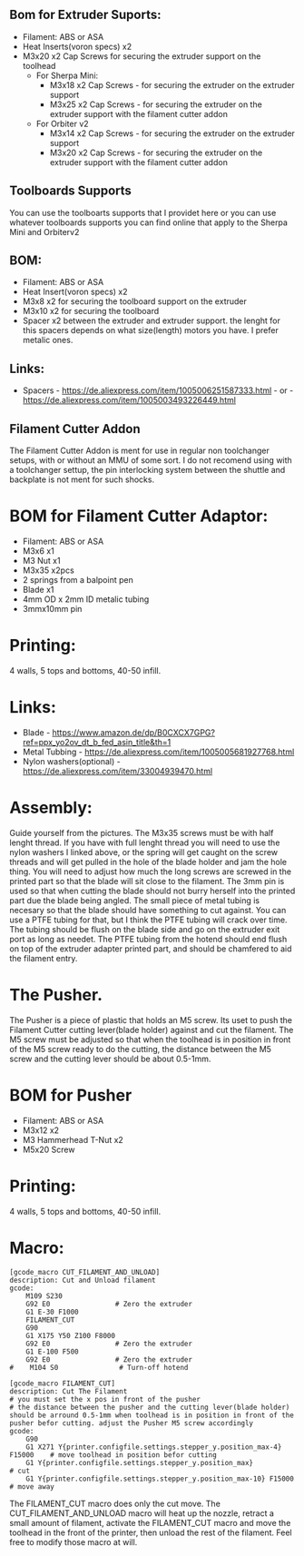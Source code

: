 ## Bom for Extruder Suports:
- Filament: ABS or ASA
- Heat Inserts(voron specs) x2
- M3x20 x2 Cap Screws for securing the extruder support on the toolhead
  - For Sherpa Mini:
    - M3x18  x2 Cap Screws - for securing the extruder on the extruder support
    - M3x25  x2 Cap Screws - for securing the extruder on the extruder support with the filament cutter addon
  - For Orbiter v2
    - M3x14  x2 Cap Screws - for securing the extruder on the extruder support
    - M3x20  x2 Cap Screws - for securing the extruder on the extruder support with the filament cutter addon

## Toolboards Supports

You can use the toolboarts supports that I providet here or you can use whatever toolboards supports you can find online that apply to the Sherpa Mini and Orbiterv2
## BOM:
- Filament: ABS or ASA
- Heat Insert(voron specs) x2
- M3x8  x2 for securing the toolboard support on the extruder
- M3x10  x2 for securing the toolboard
- Spacer  x2 between the extruder and extruder support. the lenght for this spacers depends on what size(length) motors you have. I prefer metalic ones.

## Links:
- Spacers - https://de.aliexpress.com/item/1005006251587333.html - or - https://de.aliexpress.com/item/1005003493226449.html

## Filament Cutter Addon

The Filament Cutter Addon is ment for use in regular non toolchanger setups, with or without an MMU of some sort. I do not recomend using with a toolchanger settup, the pin interlocking system between the shuttle and backplate is not ment for such shocks.

# BOM for Filament Cutter Adaptor:

- Filament: ABS or ASA
- M3x6 x1
- M3 Nut x1
- M3x35 x2pcs
- 2 springs from a balpoint pen
- Blade x1
- 4mm OD x 2mm ID  metalic tubing
- 3mmx10mm pin

# Printing:

4 walls, 5 tops and bottoms, 40-50 infill.

# Links:

- Blade - https://www.amazon.de/dp/B0CXCX7GPG?ref=ppx_yo2ov_dt_b_fed_asin_title&th=1
- Metal Tubbing - https://de.aliexpress.com/item/1005005681927768.html
- Nylon washers(optional) - https://de.aliexpress.com/item/33004939470.html

# Assembly:

Guide yourself from the pictures. The M3x35 screws must be with half lenght thread. If you have with full lenght thread you will need to use the nylon washers I linked above, or the spring will get caught on the screw threads and will get pulled in the hole of the blade holder and jam the hole thing. You will need to adjust how much the long screws are screwed in the printed part so that the blade will sit close to the filament. The 3mm pin is used so that when cutting the blade should not burry herself into the printed part due the blade being angled. The small piece of metal tubing is necesary so that the blade should have something to cut against. You can use a PTFE tubing for that, but I think the PTFE tubing will crack over time. The tubing should be flush on the blade side and go on the extruder exit port as long as needet. The PTFE tubing from the hotend should end flush on top of the extruder adapter printed part, and should be chamfered to aid the filament entry.

# The Pusher.

The Pusher is a piece of plastic that holds an M5 screw. Its uset to push the Filament Cutter cutting lever(blade holder) against and cut the filament. The M5 screw must be adjusted so that when the toolhead is in position in front of the M5 screw ready to do the cutting, the distance between the M5 screw and the cutting lever should be about 0.5-1mm.

# BOM for Pusher

- Filament: ABS or ASA
- M3x12 x2
- M3 Hammerhead T-Nut x2
- M5x20 Screw

# Printing:

4 walls, 5 tops and bottoms, 40-50 infill.

# Macro:

```
[gcode_macro CUT_FILAMENT_AND_UNLOAD]
description: Cut and Unload filament
gcode:
    M109 S230
    G92 E0                # Zero the extruder
    G1 E-30 F1000
    FILAMENT_CUT
    G90
    G1 X175 Y50 Z100 F8000
    G92 E0                # Zero the extruder
    G1 E-100 F500
    G92 E0                # Zero the extruder
#    M104 S0               # Turn-off hotend

[gcode_macro FILAMENT_CUT]
description: Cut The Filament
# you must set the x pos in front of the pusher
# the distance between the pusher and the cutting lever(blade holder) should be arround 0.5-1mm when toolhead is in position in front of the pusher befor cutting. adjust the Pusher M5 screw accordingly
gcode:
    G90
    G1 X271 Y{printer.configfile.settings.stepper_y.position_max-4} F15000    # move toolhead in position befor cutting
    G1 Y{printer.configfile.settings.stepper_y.position_max}                  # cut
    G1 Y{printer.configfile.settings.stepper_y.position_max-10} F15000        # move away
```


The FILAMENT_CUT macro does only the cut move. The CUT_FILAMENT_AND_UNLOAD macro will heat up the nozzle, retract a small amount of filament, activate the FILAMENT_CUT macro and move the toolhead in the front of the printer, then unload the rest of the filament. Feel free to modify those macro at will.

